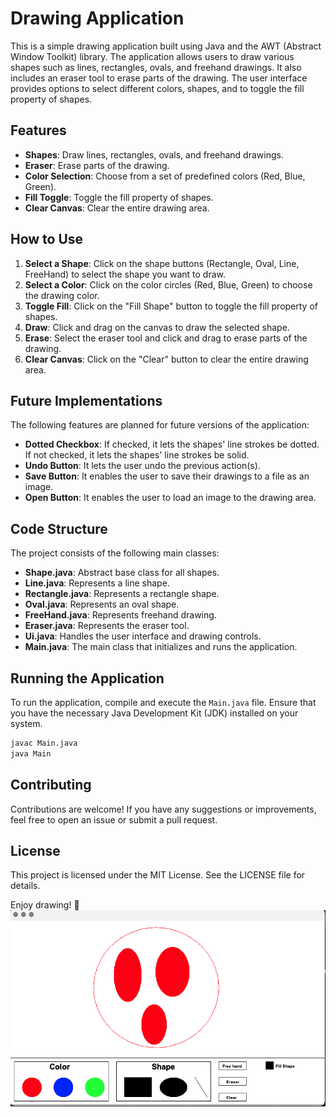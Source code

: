 # Drawing Application

This is a simple drawing application built using Java and the AWT (Abstract Window Toolkit) library. The application allows users to draw various shapes such as lines, rectangles, ovals, and freehand drawings. It also includes an eraser tool to erase parts of the drawing. The user interface provides options to select different colors, shapes, and to toggle the fill property of shapes.

## Features

- **Shapes**: Draw lines, rectangles, ovals, and freehand drawings.
- **Eraser**: Erase parts of the drawing.
- **Color Selection**: Choose from a set of predefined colors (Red, Blue, Green).
- **Fill Toggle**: Toggle the fill property of shapes.
- **Clear Canvas**: Clear the entire drawing area.

## How to Use

1. **Select a Shape**: Click on the shape buttons (Rectangle, Oval, Line, FreeHand) to select the shape you want to draw.
2. **Select a Color**: Click on the color circles (Red, Blue, Green) to choose the drawing color.
3. **Toggle Fill**: Click on the "Fill Shape" button to toggle the fill property of shapes.
4. **Draw**: Click and drag on the canvas to draw the selected shape.
5. **Erase**: Select the eraser tool and click and drag to erase parts of the drawing.
6. **Clear Canvas**: Click on the "Clear" button to clear the entire drawing area.

## Future Implementations

The following features are planned for future versions of the application:

- **Dotted Checkbox**: If checked, it lets the shapes' line strokes be dotted. If not checked, it lets the shapes' line strokes be solid.
- **Undo Button**: It lets the user undo the previous action(s).
- **Save Button**: It enables the user to save their drawings to a file as an image.
- **Open Button**: It enables the user to load an image to the drawing area.

## Code Structure

The project consists of the following main classes:

- **Shape.java**: Abstract base class for all shapes.
- **Line.java**: Represents a line shape.
- **Rectangle.java**: Represents a rectangle shape.
- **Oval.java**: Represents an oval shape.
- **FreeHand.java**: Represents freehand drawing.
- **Eraser.java**: Represents the eraser tool.
- **Ui.java**: Handles the user interface and drawing controls.
- **Main.java**: The main class that initializes and runs the application.

## Running the Application

To run the application, compile and execute the `Main.java` file. Ensure that you have the necessary Java Development Kit (JDK) installed on your system.

```bash
javac Main.java
java Main
```
## Contributing

Contributions are welcome! If you have any suggestions or improvements, feel free to open an issue or submit a pull request.

## License

This project is licensed under the MIT License. See the LICENSE file for details.

Enjoy drawing! 🎨
![demo](./photo/1.png)